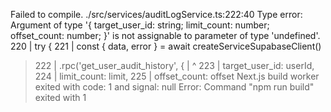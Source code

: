 Failed to compile.
./src/services/auditLogService.ts:222:40
Type error: Argument of type '{ target_user_id: string; limit_count: number; offset_count: number; }' is not assignable to parameter of type 'undefined'.
  220 |     try {
  221 |       const { data, error } = await createServiceSupabaseClient()
> 222 |         .rpc('get_user_audit_history', {
      |                                        ^
  223 |           target_user_id: userId,
  224 |           limit_count: limit,
  225 |           offset_count: offset
Next.js build worker exited with code: 1 and signal: null
Error: Command "npm run build" exited with 1